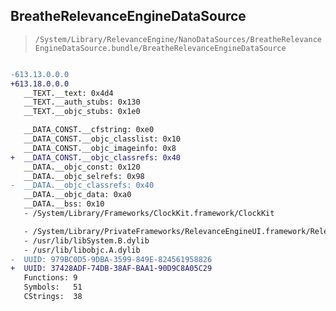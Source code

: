 ## BreatheRelevanceEngineDataSource

> `/System/Library/RelevanceEngine/NanoDataSources/BreatheRelevanceEngineDataSource.bundle/BreatheRelevanceEngineDataSource`

```diff

-613.13.0.0.0
+613.18.0.0.0
   __TEXT.__text: 0x4d4
   __TEXT.__auth_stubs: 0x130
   __TEXT.__objc_stubs: 0x1e0

   __DATA_CONST.__cfstring: 0xe0
   __DATA_CONST.__objc_classlist: 0x10
   __DATA_CONST.__objc_imageinfo: 0x8
+  __DATA_CONST.__objc_classrefs: 0x40
   __DATA.__objc_const: 0x120
   __DATA.__objc_selrefs: 0x98
-  __DATA.__objc_classrefs: 0x40
   __DATA.__objc_data: 0xa0
   __DATA.__bss: 0x10
   - /System/Library/Frameworks/ClockKit.framework/ClockKit

   - /System/Library/PrivateFrameworks/RelevanceEngineUI.framework/RelevanceEngineUI
   - /usr/lib/libSystem.B.dylib
   - /usr/lib/libobjc.A.dylib
-  UUID: 979BC0D5-9DBA-3599-849E-824561958826
+  UUID: 37428ADF-74DB-38AF-BAA1-90D9C8A05C29
   Functions: 9
   Symbols:   51
   CStrings:  38

```
